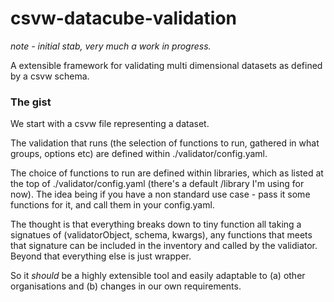 # csvw-datacube-validation

_note - initial stab, very much a work in progress._

A extensible framework for validating multi dimensional datasets as defined by a csvw schema.


### The gist

We start with a csvw file representing a dataset.

The validation that runs (the selection of functions to run, gathered in what groups, options etc) are defined within ./validator/config.yaml.

The choice of functions to run are defined within libraries, which as listed at the top of ./validator/config.yaml (there's a default /library I'm using for now). The idea being if you have a non standard use case - pass it some functions for it, and call them in your config.yaml.

The thought is that everything breaks down to tiny function all taking a signatues of (validatorObject, schema, kwargs), any functions that meets that signature can be included in the inventory and called by the validiator. Beyond that everything else is just wrapper.

So it _should_ be a highly extensible tool and easily adaptable to (a) other organisations and (b) changes in our own requirements.
